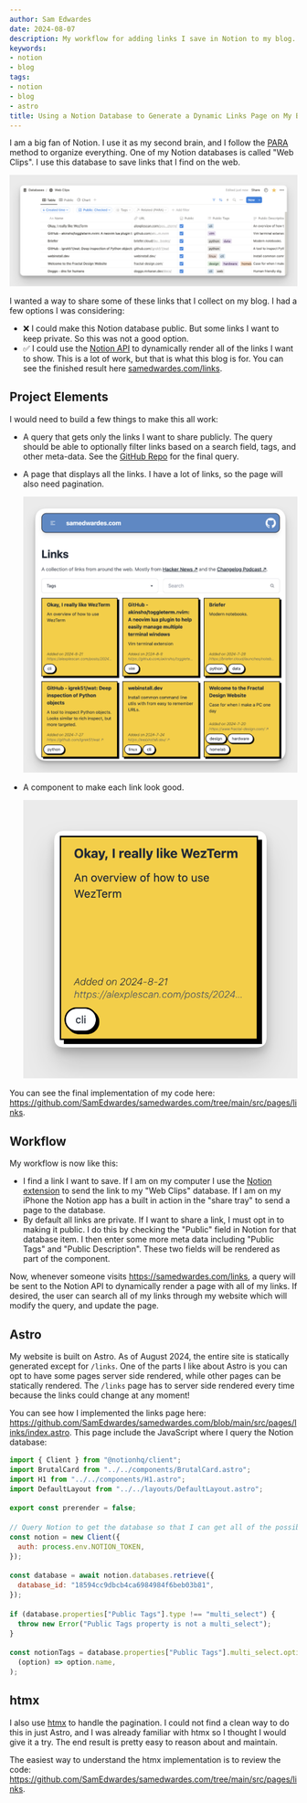 ```yaml
---
author: Sam Edwardes
date: 2024-08-07
description: My workflow for adding links I save in Notion to my blog.
keywords:
- notion
- blog
tags:
- notion
- blog
- astro
title: Using a Notion Database to Generate a Dynamic Links Page on My Blog
---
```


I am a big fan of Notion. I use it as my second brain, and I follow the [PARA](https://fortelabs.com/blog/para/) method to organize everything. One of my Notion databases is called "Web Clips". I use this database to save links that I find on the web.

![Screenshot of my Web Clips database in Notion](./imgs/webclips-database.png)

I wanted a way to share some of these links that I collect on my blog. I had a few options I was considering:

- ❌ I could make this Notion database public. But some links I want to keep private. So this was not a good option.
- ✅ I could use the [Notion API](https://developers.notion.com/docs/getting-started) to dynamically render all of the links I want to show. This is a lot of work, but that is what this blog is for. You can see the finished result here [samedwardes.com/links](/links).

## Project Elements

I would need to build a few things to make this all work:

- A query that gets only the links I want to share publicly. The query should be able to optionally filter links based on a search field, tags, and other meta-data. See the [GitHub Repo](https://github.com/SamEdwardes/samedwardes.com/blob/b15a1dbd527dd029af06c3653c24139646f195c8/src/pages/links/partials/grid.astro#L17-L65) for the final query.

- A page that displays all the links. I have a lot of links, so the page will also need pagination.

  ![Screenshot of my final links page](./imgs/links-page-screenshot.png)

- A component to make each link look good.

  ![Screenshot of a link component](./imgs/component-screenshot.png)

You can see the final implementation of my code here: <https://github.com/SamEdwardes/samedwardes.com/tree/main/src/pages/links>.

## Workflow

My workflow is now like this:

- I find a link I want to save. If I am on my computer I use the [Notion extension]() to send the link to my "Web Clips" database. If I am on my iPhone the Notion app has a built in action in the "share tray" to send a page to the database.
- By default all links are private. If I want to share a link, I must opt in to making it public. I do this by checking the "Public" field in Notion for that database item. I then enter some more meta data including "Public Tags" and "Public Description". These two fields will be rendered as part of the component.

Now, whenever someone visits <https://samedwardes.com/links>, a query will be sent to the Notion API to dynamically render a page with all of my links. If desired, the user can search all of my links through my website which will modify the query, and update the page.

## Astro

My website is built on Astro. As of August 2024, the entire site is statically generated except for `/links`. One of the parts I like about Astro is you can opt to have some pages server side rendered, while other pages can be statically rendered. The `/links` page has to server side rendered every time because the links could change at any moment!

You can see how I implemented the links page here: <https://github.com/SamEdwardes/samedwardes.com/blob/main/src/pages/links/index.astro>. This page include the JavaScript where I query the Notion database:

```javascript
import { Client } from "@notionhq/client";
import BrutalCard from "../../components/BrutalCard.astro";
import H1 from "../../components/H1.astro";
import DefaultLayout from "../../layouts/DefaultLayout.astro";

export const prerender = false;

// Query Notion to get the database so that I can get all of the possible tags.
const notion = new Client({
  auth: process.env.NOTION_TOKEN,
});

const database = await notion.databases.retrieve({
  database_id: "18594cc9dbcb4ca6984984f6beb03b81",
});

if (database.properties["Public Tags"].type !== "multi_select") {
  throw new Error("Public Tags property is not a multi_select");
}

const notionTags = database.properties["Public Tags"].multi_select.options.map(
  (option) => option.name,
);
```

## htmx

I also use [htmx](https://htmx.org/) to handle the pagination. I could not find a clean way to do this in just Astro, and I was already familiar with htmx so I thought I would give it a try. The end result is pretty easy to reason about and maintain.

The easiest way to understand the htmx implementation is to review the code: <https://github.com/SamEdwardes/samedwardes.com/tree/main/src/pages/links>.
